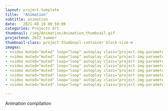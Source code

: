 ```yaml
---
layout: project-template
title:  "Animation"
subtitle: animation
date:   2021-08-10 00:59:00
categories: Projects Art
thumbnail: /img/Animation/Animation_thumbnail.gif
projectend: 2022 summer
thumbnail-class: project-thumbnail-container block-size-m
images:
- <video muted="muted" loop="loop" autoplay class="project-img-parameters img-size-half"> <source src="https://sh-registry.ams3.digitaloceanspaces.com/glebshishov/Animation/Anim-color.mp4"></video>
- <video muted="muted" loop="loop" autoplay class="project-img-parameters img-size-half"> <source src="https://sh-registry.ams3.digitaloceanspaces.com/glebshishov/Animation/Anim-dragon.mp4"></video>
- <video muted="muted" loop="loop" autoplay class="project-img-parameters img-size-half"> <source src="https://sh-registry.ams3.digitaloceanspaces.com/glebshishov/Animation/Anim-feroliq.mp4"></video>
- <video muted="muted" loop="loop" autoplay class="project-img-parameters img-size-half"> <source src="https://sh-registry.ams3.digitaloceanspaces.com/glebshishov/Animation/Anim-light.mp4"></video>
- <video muted="muted" loop="loop" autoplay class="project-img-parameters img-size-half"> <source src="https://sh-registry.ams3.digitaloceanspaces.com/glebshishov/Animation/Anim-magnit.mp4"></video>
- <video muted="muted" loop="loop" autoplay class="project-img-parameters img-size-half"> <source src="https://sh-registry.ams3.digitaloceanspaces.com/glebshishov/Animation/Anim-matrsh.mp4"></video>
- <video muted="muted" loop="loop" autoplay class="project-img-parameters img-size-half"> <source src="https://sh-registry.ams3.digitaloceanspaces.com/glebshishov/Animation/Anim-room.mp4"></video>
- <video muted="muted" loop="loop" autoplay class="project-img-parameters img-size-half"> <source src="https://sh-registry.ams3.digitaloceanspaces.com/glebshishov/Animation/Anim-shafle.mp4"></video>

---
```

Animation compilation